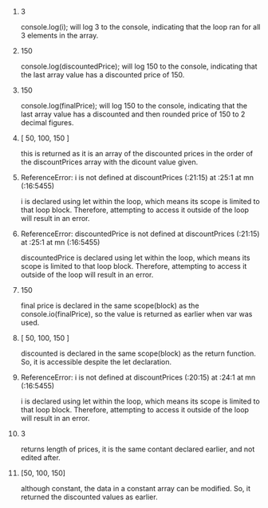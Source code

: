 1. 3

    console.log(i); will log 3 to the console, indicating that the loop ran for all 3 elements in the array. 
2. 150

    console.log(discountedPrice); will log 150 to the console, indicating that the last array value has a discounted price of 150.
3. 150

    console.log(finalPrice); will log 150 to the console, indicating that the last array value has a discounted and then rounded price of 150 to 2 decimal figures.
4. [ 50, 100, 150 ]

    this is returned as it is an array of the discounted prices in the order of the discountPrices array with the dicount value given. 
5. ReferenceError: i is not defined
    at discountPrices (<anonymous>:21:15)
    at <anonymous>:25:1
    at mn (<anonymous>:16:5455)


    i is declared using let within the loop, which means its scope is limited to that loop block. Therefore, attempting to access it outside of the loop will result in an error.
6. ReferenceError: discountedPrice is not defined
    at discountPrices (<anonymous>:21:15)
    at <anonymous>:25:1
    at mn (<anonymous>:16:5455)


    discountedPrice is declared using let within the loop, which means its scope is limited to that loop block. Therefore, attempting to access it outside of the loop will result in an error.
7. 150

    final price is declared in the same scope(block) as the console.io(finalPrice), so the value is returned as earlier when var was used.
8. [ 50, 100, 150 ]

    discounted is declared in the same scope(block) as the return function. So, it is accessible despite the let declaration.
9. ReferenceError: i is not defined
    at discountPrices (<anonymous>:20:15)
    at <anonymous>:24:1
    at mn (<anonymous>:16:5455)


     i is declared using let within the loop, which means its scope is limited to that loop block. Therefore, attempting to access it outside of the loop will result in an error.
10. 3

    returns length of prices, it is the same contant declared earlier, and not edited after.
11. [50, 100, 150]

    although constant, the data in a constant array can be modified. So, it returned the discounted values as earlier.
